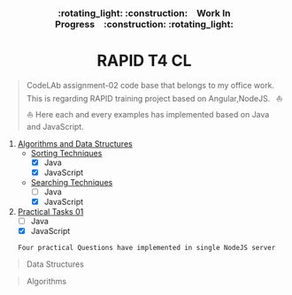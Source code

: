 <h3 align="center">:rotating_light: :construction:&ensp;&ensp;Work In Progress&ensp;&ensp;:construction: :rotating_light:</h3>
<h1 align="center">RAPID T4 CL</h1>

> CodeLAb assignment-02 code base that belongs to my office work. This is regarding RAPID training project based on Angular,NodeJS. &ensp;:boat: :boat:
> Here each and every examples has implemented based on Java and JavaScript.


1. [Algorithms and Data Structures](./Algorithms-and-Data-Structures)
	- [Sorting Techniques](./Algorithms-and-Data-Structures/Sorting-Techniques)
		- [x] Java
		- [x] JavaScript
	- [Searching Techniques](./Algorithms-and-Data-Structures/Searching-Techniques)
		- [ ] Java
		- [x] JavaScript

2. [Practical Tasks 01](./Practical-Tasks-01) 
	- [ ] Java
	- [x] JavaScript
	````
	Four practical Questions have implemented in single NodeJS server
	````

> Data Structures


> Algorithms 
